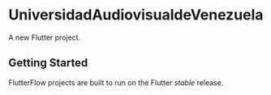 # UniversidadAudiovisualdeVenezuela

A new Flutter project.

## Getting Started

FlutterFlow projects are built to run on the Flutter _stable_ release.
